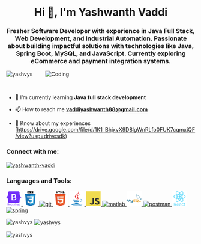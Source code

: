 
<h1 align="center">Hi 👋, I'm Yashwanth Vaddi</h1>
<h3 align="center">Fresher Software Developer with experience in Java Full Stack, Web Development, and Industrial Automation. Passionate about building impactful solutions with technologies like Java, Spring Boot, MySQL, and JavaScript. Currently exploring eCommerce and payment integration systems.</h3>


<img align="right" alt="Coding" width="400" src="https://tse2.mm.bing.net/th?id=OIG2.WfzfAw._wv7jsm4UfimS&pid=ImgGn" />

<p align="left"> <img src="https://komarev.com/ghpvc/?username=yashvys&label=Profile%20views&color=0e75b6&style=flat" alt="yashvys" /> </p>

<p align="left"> <a href="https://twitter.com/" target="blank"><img src="https://img.shields.io/twitter/follow/?logo=twitter&style=for-the-badge" alt="" /></a> </p>

- 🌱 I’m currently learning **Java full stack development**

- 📫 How to reach me **vaddiyashwanth88@gmail.com**

- 📄 Know about my experiences [https://drive.google.com/file/d/1K1_BhjxvX9D8lgWnRLfo0FUK7cqmxiQF/view?usp=drivesdk)

<h3 align="left">Connect with me:</h3>
<p align="left">
<a href="https://linkedin.com/in/yashwanth-vaddi" target="blank"><img align="center" src="https://raw.githubusercontent.com/rahuldkjain/github-profile-readme-generator/master/src/images/icons/Social/linked-in-alt.svg" alt="yashwanth-vaddi" height="30" width="40" /></a>
</p>

<h3 align="left">Languages and Tools:</h3>
<p align="left"> <a href="https://getbootstrap.com" target="_blank" rel="noreferrer"> <img src="https://raw.githubusercontent.com/devicons/devicon/master/icons/bootstrap/bootstrap-plain-wordmark.svg" alt="bootstrap" width="40" height="40"/> </a> <a href="https://www.w3schools.com/css/" target="_blank" rel="noreferrer"> <img src="https://raw.githubusercontent.com/devicons/devicon/master/icons/css3/css3-original-wordmark.svg" alt="css3" width="40" height="40"/> </a> <a href="https://git-scm.com/" target="_blank" rel="noreferrer"> <img src="https://www.vectorlogo.zone/logos/git-scm/git-scm-icon.svg" alt="git" width="40" height="40"/> </a> <a href="https://www.w3.org/html/" target="_blank" rel="noreferrer"> <img src="https://raw.githubusercontent.com/devicons/devicon/master/icons/html5/html5-original-wordmark.svg" alt="html5" width="40" height="40"/> </a> <a href="https://www.java.com" target="_blank" rel="noreferrer"> <img src="https://raw.githubusercontent.com/devicons/devicon/master/icons/java/java-original.svg" alt="java" width="40" height="40"/> </a> <a href="https://developer.mozilla.org/en-US/docs/Web/JavaScript" target="_blank" rel="noreferrer"> <img src="https://raw.githubusercontent.com/devicons/devicon/master/icons/javascript/javascript-original.svg" alt="javascript" width="40" height="40"/> </a> <a href="https://www.mathworks.com/" target="_blank" rel="noreferrer"> <img src="https://upload.wikimedia.org/wikipedia/commons/2/21/Matlab_Logo.png" alt="matlab" width="40" height="40"/> </a> <a href="https://www.mysql.com/" target="_blank" rel="noreferrer"> <img src="https://raw.githubusercontent.com/devicons/devicon/master/icons/mysql/mysql-original-wordmark.svg" alt="mysql" width="40" height="40"/> </a> <a href="https://postman.com" target="_blank" rel="noreferrer"> <img src="https://www.vectorlogo.zone/logos/getpostman/getpostman-icon.svg" alt="postman" width="40" height="40"/> </a> <a href="https://reactjs.org/" target="_blank" rel="noreferrer"> <img src="https://raw.githubusercontent.com/devicons/devicon/master/icons/react/react-original-wordmark.svg" alt="react" width="40" height="40"/> </a> <a href="https://spring.io/" target="_blank" rel="noreferrer"> <img src="https://www.vectorlogo.zone/logos/springio/springio-icon.svg" alt="spring" width="40" height="40"/> </a> </p>

<p><img align="left" src="https://github-readme-stats.vercel.app/api/top-langs?username=yashvys&show_icons=true&locale=en&layout=compact" alt="yashvys" /></p>

<p>&nbsp;<img align="center" src="https://github-readme-stats.vercel.app/api?username=yashvys&show_icons=true&locale=en" alt="yashvys" /></p>

<p><img align="center" src="https://github-readme-streak-stats.herokuapp.com/?user=yashvys&" alt="yashvys" /></p>
